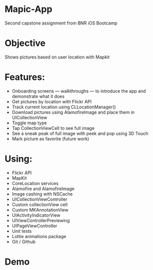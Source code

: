 # Mapic-App
Second capstone assignment from BNR iOS Bootcamp

# Objective
Shows pictures based on user location with Mapkit

# Features:
- Onboarding screens — walkthroughs — to introduce the app and demonstrate what it does
- Get pictures by location with Flickr API
- Track current location using CLLocationManager()
- Download pictures using AlamofireImage and place them in UICollectionView
- Toggle map type 
- Tap CollectionViewCell to see full image
- See a sneak peak of full image with peek and pop using 3D Touch
- Mark picture as favorite (future work)
 

# Using:
- Flickr API
- MapKit
- CoreLocation services
- Alamofire and AlamofireImage
- Image cashing with NSCache
- UICollectionViewController
- Custom collectionView cell
- Custom MKAnnotationView
- UIActivityIndicatorView
- UIViewControllerPreviewing
- UIPageViewController
- Unit tests
- Lottie animations package
- Git / Github

# Demo

